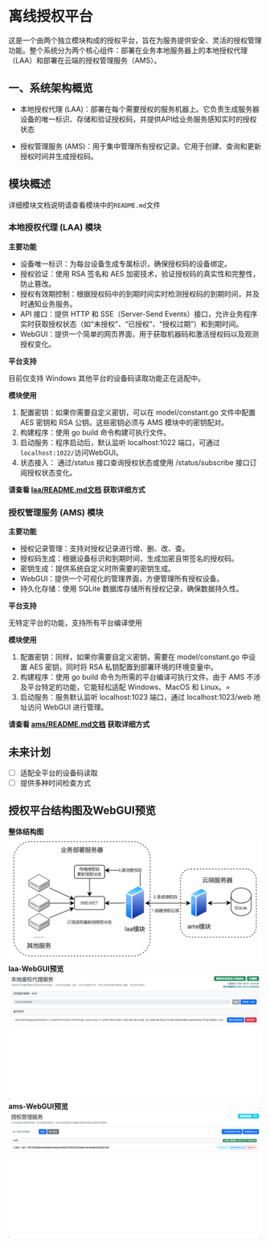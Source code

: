# 离线授权平台

这是一个由两个独立模块构成的授权平台，旨在为服务提供安全、灵活的授权管理功能。整个系统分为两个核心组件：部署在业务本地服务器上的本地授权代理（LAA）和部署在云端的授权管理服务（AMS）。

## 一、系统架构概览
* 本地授权代理 (LAA)：部署在每个需要授权的服务机器上。它负责生成服务器设备的唯一标识、存储和验证授权码，并提供API给业务服务感知实时的授权状态

* 授权管理服务 (AMS)：用于集中管理所有授权记录。它用于创建、查询和更新授权时间并生成授权码。

## 模块概述
详细模块文档说明请查看模块中的`README.md`文件
### 本地授权代理 (LAA) 模块

**主要功能**

* 设备唯一标识：为每台设备生成专属标识，确保授权码的设备绑定。
* 授权验证：使用 RSA 签名和 AES 加密技术，验证授权码的真实性和完整性，防止篡改。
* 授权有效期控制：根据授权码中的到期时间实时检测授权码的到期时间，并及时通知业务服务。
* API 接口：提供 HTTP 和 SSE（Server-Send Events）接口，允许业务程序实时获取授权状态（如“未授权”、“已授权”、“授权过期”）和到期时间。
* WebGUI：提供一个简单的网页界面，用于获取机器码和激活授权码以及观测授权变化。

**平台支持**

目前仅支持 Windows 其他平台的设备码读取功能正在适配中。

**模块使用**
1. 配置密钥：如果你需要自定义密钥，可以在 model/constant.go 文件中配置 AES 密钥和 RSA 公钥。这些密钥必须与 AMS 模块中的密钥配对。
2. 构建程序：使用 go build 命令构建可执行文件。
3. 启动服务：程序启动后，默认监听 localhost:1022 端口，可通过`localhost:1022/`访问WebGUI。
4. 状态接入： 通过/status 接口查询授权状态或使用 /status/subscribe 接口订阅授权状态变化。

**请查看 [laa/README.md文档](https://github.com/setruth/authorization/blob/master/laa/README.md) 获取详细方式**

### 授权管理服务 (AMS) 模块

**主要功能**

* 授权记录管理：支持对授权记录进行增、删、改、查。
* 授权码生成：根据设备标识和到期时间，生成加密且带签名的授权码。
* 密钥生成：提供系统自定义时所需要的密钥生成。
* WebGUI：提供一个可视化的管理界面，方便管理所有授权设备。
* 持久化存储：使用 SQLite 数据库存储所有授权记录，确保数据持久性。

**平台支持**

无特定平台的功能，支持所有平台编译使用

**模块使用**

1. 配置密钥：同样，如果你需要自定义密钥，需要在 model/constant.go 中设置 AES 密钥，同时将 RSA 私钥配置到部署环境的环境变量中。
2. 构建程序：使用 go build 命令为所需的平台编译可执行文件。由于 AMS 不涉及平台特定的功能，它能轻松适配 Windows、MacOS 和 Linux。=
3. 启动服务：服务默认监听 localhost:1023 端口，通过 localhost:1023/web 地址访问 WebGUI 进行管理。

**请查看 [ams/README.md文档](https://github.com/setruth/authorization/blob/master/ams/README.md) 获取详细方式**
## 未来计划

- [ ] 适配全平台的设备码读取
- [ ] 提供多种时间检查方式

## 授权平台结构图及WebGUI预览
**整体结构图**
<img src="./imgs/authorization.png" alt="整体结构图" />
**laa-WebGUI预览**
<img src="./imgs/laa-WebGUI.png" alt="laa-WebGUI预览" />
**ams-WebGUI预览**
<img src="./imgs/ams-WebGUI.png" alt="ams-WebGUI预览" />